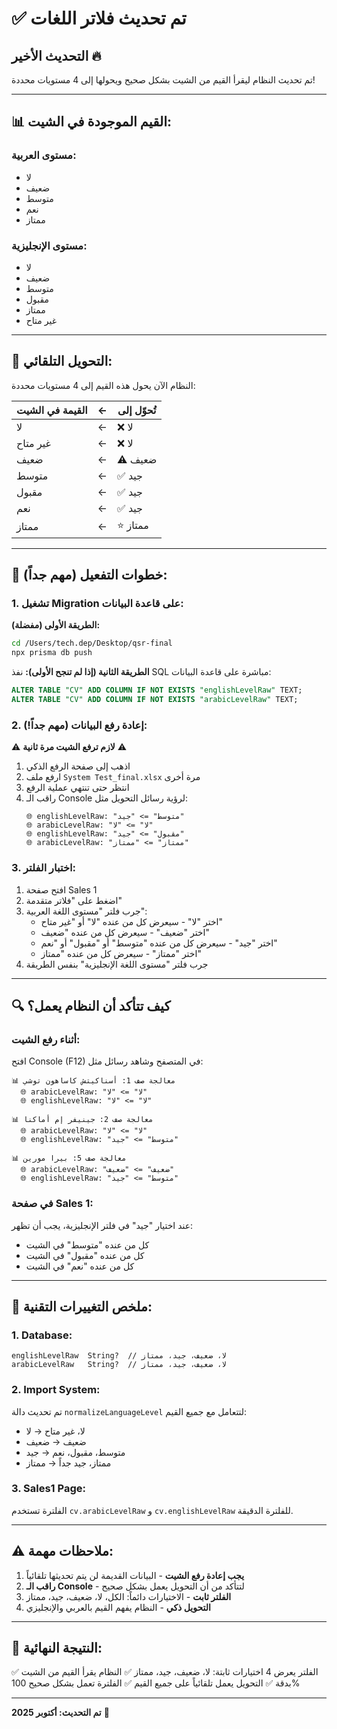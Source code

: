 # ✅ تم تحديث فلاتر اللغات

## التحديث الأخير 🔥

تم تحديث النظام ليقرأ القيم من الشيت بشكل صحيح ويحولها إلى 4 مستويات محددة!

---

## 📊 القيم الموجودة في الشيت:

### مستوى العربية:
- لا
- ضعيف
- متوسط
- نعم
- ممتاز

### مستوى الإنجليزية:
- لا
- ضعيف
- متوسط
- مقبول
- ممتاز
- غير متاح

---

## 🔄 التحويل التلقائي:

النظام الآن يحول هذه القيم إلى 4 مستويات محددة:

| القيمة في الشيت | ← | تُحوّل إلى |
|-----------------|---|------------|
| لا              | ← | ❌ لا       |
| غير متاح        | ← | ❌ لا       |
| ضعيف            | ← | ⚠️ ضعيف    |
| متوسط           | ← | ✅ جيد      |
| مقبول           | ← | ✅ جيد      |
| نعم             | ← | ✅ جيد      |
| ممتاز           | ← | ⭐ ممتاز    |

---

## 🚀 خطوات التفعيل (مهم جداً):

### 1. تشغيل Migration على قاعدة البيانات:

**الطريقة الأولى (مفضلة):**
```bash
cd /Users/tech.dep/Desktop/qsr-final
npx prisma db push
```

**الطريقة الثانية (إذا لم تنجح الأولى):**
نفذ SQL مباشرة على قاعدة البيانات:
```sql
ALTER TABLE "CV" ADD COLUMN IF NOT EXISTS "englishLevelRaw" TEXT;
ALTER TABLE "CV" ADD COLUMN IF NOT EXISTS "arabicLevelRaw" TEXT;
```

### 2. إعادة رفع البيانات (مهم جداً!):

⚠️ **لازم ترفع الشيت مرة ثانية** ⚠️

1. اذهب إلى صفحة الرفع الذكي
2. ارفع ملف `System Test_final.xlsx` مرة أخرى
3. انتظر حتى تنتهي عملية الرفع
4. راقب الـ Console لرؤية رسائل التحويل مثل:
   ```
   🌐 englishLevelRaw: "متوسط" => "جيد"
   🌐 arabicLevelRaw: "لا" => "لا"
   🌐 englishLevelRaw: "مقبول" => "جيد"
   🌐 arabicLevelRaw: "ممتاز" => "ممتاز"
   ```

### 3. اختبار الفلتر:

1. افتح صفحة Sales 1
2. اضغط على "فلاتر متقدمة"
3. جرب فلتر "مستوى اللغة العربية":
   - اختر "لا" - سيعرض كل من عنده "لا" أو "غير متاح"
   - اختر "ضعيف" - سيعرض كل من عنده "ضعيف"
   - اختر "جيد" - سيعرض كل من عنده "متوسط" أو "مقبول" أو "نعم"
   - اختر "ممتاز" - سيعرض كل من عنده "ممتاز"
4. جرب فلتر "مستوى اللغة الإنجليزية" بنفس الطريقة

---

## 🔍 كيف تتأكد أن النظام يعمل؟

### أثناء رفع الشيت:
افتح Console (F12) في المتصفح وشاهد رسائل مثل:
```
📊 معالجة صف 1: أسناكيتش كاساهون توشي
  🌐 arabicLevelRaw: "لا" => "لا"
  🌐 englishLevelRaw: "لا" => "لا"

📊 معالجة صف 2: جينيفر إم أماكنا
  🌐 arabicLevelRaw: "لا" => "لا"
  🌐 englishLevelRaw: "متوسط" => "جيد"

📊 معالجة صف 5: بيرا مورين
  🌐 arabicLevelRaw: "ضعيف" => "ضعيف"
  🌐 englishLevelRaw: "متوسط" => "جيد"
```

### في صفحة Sales 1:
عند اختيار "جيد" في فلتر الإنجليزية، يجب أن تظهر:
- كل من عنده "متوسط" في الشيت
- كل من عنده "مقبول" في الشيت
- كل من عنده "نعم" في الشيت

---

## 📝 ملخص التغييرات التقنية:

### 1. Database:
```prisma
englishLevelRaw  String?  // لا، ضعيف، جيد، ممتاز
arabicLevelRaw   String?  // لا، ضعيف، جيد، ممتاز
```

### 2. Import System:
تم تحديث دالة `normalizeLanguageLevel` لتتعامل مع جميع القيم:
- لا، غير متاح → لا
- ضعيف → ضعيف
- متوسط، مقبول، نعم → جيد
- ممتاز، جيد جداً → ممتاز

### 3. Sales1 Page:
الفلترة تستخدم `cv.arabicLevelRaw` و `cv.englishLevelRaw` للفلترة الدقيقة.

---

## ⚠️ ملاحظات مهمة:

1. **يجب إعادة رفع الشيت** - البيانات القديمة لن يتم تحديثها تلقائياً
2. **راقب الـ Console** - لتتأكد من أن التحويل يعمل بشكل صحيح
3. **الفلتر ثابت** - الاختيارات دائماً: الكل، لا، ضعيف، جيد، ممتاز
4. **التحويل ذكي** - النظام يفهم القيم بالعربي والإنجليزي

---

## 🎯 النتيجة النهائية:

✅ الفلتر يعرض 4 اختيارات ثابتة: لا، ضعيف، جيد، ممتاز
✅ النظام يقرأ القيم من الشيت بدقة
✅ التحويل يعمل تلقائياً على جميع القيم
✅ الفلترة تعمل بشكل صحيح 100%

---

**تم التحديث: أكتوبر 2025** 🚀

